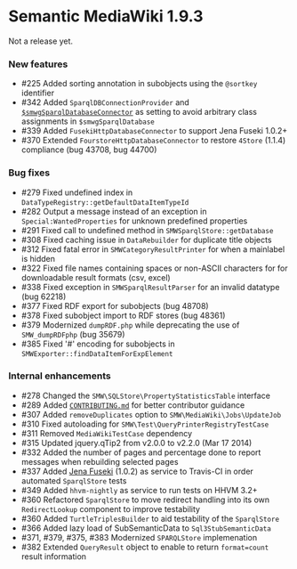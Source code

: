 # Semantic MediaWiki 1.9.3

Not a release yet.

### New features

* #225 Added sorting annotation in subobjects using the `@sortkey` identifier
* #342 Added `SparqlDBConnectionProvider` and [`$smwgSparqlDatabaseConnector`](https://semantic-mediawiki.org/wiki/Help:$smwgSparqlDatabaseConnector) as setting to avoid arbitrary class assignments in `$smwgSparqlDatabase`
* #339 Added `FusekiHttpDatabaseConnector` to support Jena Fuseki 1.0.2+
* #370 Extended `FourstoreHttpDatabaseConnector` to restore `4Store` (1.1.4) compliance (bug 43708, bug 44700)

### Bug fixes

* #279 Fixed undefined index in `DataTypeRegistry::getDefaultDataItemTypeId`
* #282 Output a message instead of an exception in `Special:WantedProperties` for unknown predefined properties
* #291 Fixed call to undefined method in `SMWSparqlStore::getDatabase` 
* #308 Fixed caching issue in `DataRebuilder` for duplicate title objects
* #312 Fixed fatal error in `SMWCategoryResultPrinter` for when a mainlabel is hidden 
* #322 Fixed file names containing spaces or non-ASCII characters for for downloadable result formats (csv, excel)
* #338 Fixed exception in `SMWSparqlResultParser` for an invalid datatype (bug 62218)
* #377 Fixed RDF export for subobjects (bug 48708)
* #378 Fixed subobject import to RDF stores (bug 48361)
* #379 Modernized `dumpRDF.php` while deprecating the use of `SMW_dumpRDFphp` (bug 35679)
* #385 Fixed '#' encoding for subobjects in `SMWExporter::findDataItemForExpElement` 

### Internal enhancements

* #278 Changed the `SMW\SQLStore\PropertyStatisticsTable` interface 
* #289 Added [``CONTRIBUTING.md``](https://github.com/SemanticMediaWiki/SemanticMediaWiki/blob/master/CONTRIBUTING.md) for better contributor guidance
* #307 Added `removeDuplicates` option to `SMW\MediaWiki\Jobs\UpdateJob`
* #310 Fixed autoloading for `SMW\Test\QueryPrinterRegistryTestCase`
* #311 Removed `MediaWikiTestCase` dependency
* #315 Updated jquery.qTip2 from v2.0.0 to v2.2.0 (Mar 17 2014)
* #332 Added the number of pages and percentage done to report messages when rebuilding selected pages
* #337 Added [Jena Fuseki](http://jena.apache.org/) (1.0.2) as service to Travis-CI in order automated `SparqlStore` tests
* #349 Added `hhvm-nightly` as service to run tests on HHVM 3.2+
* #360 Refactored `SparqlStore` to move redirect handling into its own `RedirectLookup` component to improve testability  
* #360 Added `TurtleTriplesBuilder` to aid testability of the `SparqlStore`
* #366 Added lazy load of SubSemanticData to `Sql3StubSemanticData` 
* #371, #379, #375, #383 Modernized `SPARQLStore` implemenation
* #382 Extended `QueryResult` object to enable to return `format=count` result information
